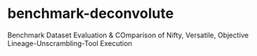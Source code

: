# benchmark-deconvolute
Benchmark Dataset Evaluation &amp; COmparison of Nifty, Versatile, Objective Lineage-Unscrambling-Tool Execution
